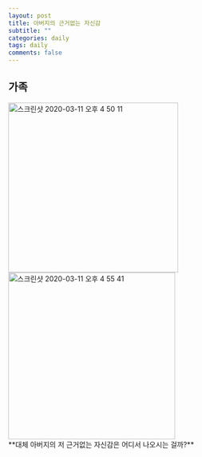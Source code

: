 ```yaml
---
layout: post
title: 아버지의 근거없는 자신감
subtitle: ""
categories: daily
tags: daily
comments: false
---
```


## 가족

<img width="340" alt="스크린샷 2020-03-11 오후 4 50 11" src="https://user-images.githubusercontent.com/43809168/76424278-5c95b180-63eb-11ea-9d60-3cd87ccc4c05.png">
<img width="334" alt="스크린샷 2020-03-11 오후 4 55 41" src="https://user-images.githubusercontent.com/43809168/76424281-5dc6de80-63eb-11ea-8523-d7b707104fb6.png">
<br>
**대체 아버지의 저 근거없는 자신감은 어디서 나오시는 걸까?**
